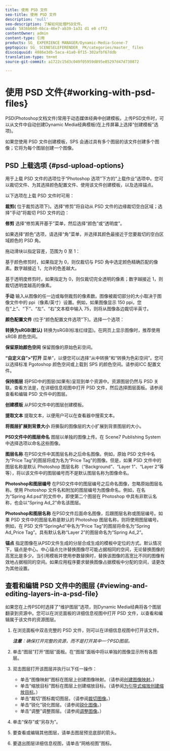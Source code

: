 ```yaml
---
title: 使用 PSD 文件
seo-title: 使用 PSD 文件
description: 'null'
seo-description: 了解如何处理PSD文件。
uuid: 5836b660-6bca-46e7-ab39-1a31 d1 e0 cff2
contentOwner: admin
content-type: 引用
products: SG_ EXPERIENCE MANAGER/Dynamic-Media-Scene-7
geptopics: SG_ SCENESELEFERENDER_ PK/categories/master_ files
discoiquuid: 4086e3db-5aca-41a0-8f15-302afbf67ddb
translation-type: tm+mt
source-git-commit: a1722c15d3c049f05959d895e85297d47d730872

---
```



# 使用 PSD 文件{#working-with-psd-files}

PSD(Photoshop文档文件)常用于动态媒体经典中创建模板。上传PSD文件时，可以从文件中自动创建Dynamic Media经典模板(在上传屏幕上选择“创建模板”选项)。

如果您使用 PSD 文件创建模板，SPS 会通过具有多个图层的该文件创建多个图像；它将为每个图层创建一个图像。

## PSD 上载选项 {#psd-upload-options}

用于上载 PSD 文件的选项位于“Photoshop 选项”下方的“上载作业”选项中。您可以裁切文件、为其选择颜色配置文件、使用该文件创建模板，以及选择锚点。

以下选项在上载 PSD 文件时可用：

**裁剪(** 位于裁剪选项下)。选择“修剪”将自动从 PSD 文件的边缘裁切空白区域；选择“手动”将裁切 PSD 文件的边：

**修剪** 选择“修剪离开基于”菜单，然后选择“颜色”或“透明度”。

如果选择“颜色”选项，请选择“角”菜单，并选择其颜色最接近于您要裁切的空白区域颜色的 PSD 角。

拖动滑块以指定容差，范围为 0 至 1：

基于颜色修剪时，如果指定为 0，则仅裁切与 PSD 角中选定颜色精确匹配的像素。数字越接近 1，允许的色差越大。

基于透明度修剪时，如果指定为 0，则仅裁切完全透明的像素；数字越接近 1，则裁切透明度越高的像素。

**手动** 输入从图像的任一边或每侧裁剪的像素数。图像被裁切部分的大小取决于图像文件中的 ppi（像素/英寸）设置。例如，如果图像显示 150 ppi，您在“上”、“下”、“左”、“右”文本框中输入 75，则将从图像各边裁切半英寸。

**颜色配置文件** (位于“颜色配置文件选项”下)。选择一个选项：

**转换为sRGB(默认)** 转换为sRGB(标准红绿蓝)。在网页上显示图像时，推荐使用 sRGB 颜色空间。

**保留原始颜色空间** 保留图像的原始色彩空间。

**“自定义自”&gt;“打开** 菜单”，以便您可以选择“从中转换”和“转换为色彩空间”。您可以选择标准 Pgotoshop 颜色空间或上载到 SPS 的颜色空间。请参阅ICC 配置文件。

**保持图层** 将PSD中的图层(如果有)呈现到单个资源中。资源图层仍然与 PSD 关联。查看方法是，在详细信息视图中打开 PSD 文件，然后选择图层面板。请参阅查看和编辑 PSD 文件中的图层。

**创建模板** 从PSD文件中的图层创建模板。

**提取文本** 提取文本，以便用户可以在查看器中搜索文本。

**将图层扩展到背景大小** 将撕裂的图像层的大小扩展到背景图层的大小。

**PSD文件中的图层命名** 图层以单独的图像上传。在 Scene7 Publishing System 中选择选项以命名这些图像。

**图层名称** 在PSD文件中其图层名称之后命名图像。例如，原始 PSD 文件中名为“Price Tag”的图层将成为名为“Price Tag”的图像。但是，如果 PSD 文件中的图层名称是默认 Photoshop 图层名称（“Background”、“Layer 1”、“Layer 2”等等），将以该文件中的图层编号而不是默认图层名称为图像命名。

**Photoshop和图层编号** 在PSD文件中的图层编号之后命名图像，忽略原始图层名称。使用 Photoshop 文件名和附加的图层编号为图像命名。例如，在名为“Spring Ad.psd”的文件中，即使第二个图层在 Photoshop 中具有非默认名称，也会以“Spring Ad_2”命名该图层。

**Photoshop和图层名称** 在PSD文件后面命名图像，后跟图层名称或图层编号。如果 PSD 文件中的图层名称是默认的 Photoshop 图层名称，则将使用图层编号。例如，在 PSD 文件“SpringAd”中名为“Price Tag”的图层将命名为“Spring Ad_Price Tag”。具有默认名称“Layer 2”的图层命名为“Spring Ad_2”。

**锚点** 指定图像在从PSD文件生成的分层合成生成的模板中定位的方式。默认情况下，锚点是中心。中心锚点允许替换图像尽可能占据相同的空间，无论替换图像的高宽比是多少。当引用模板并使用参数替换时，替换该图像的高宽比不同的图像有效地占据相同的空间。如果应用程序要求替换图像占据模板中分配的空间，请更改为其他设置。

## 查看和编辑 PSD 文件中的图层 {#viewing-and-editing-layers-in-a-psd-file}

如果您在上传PSD时选择了“维护图层”选项，则Dynamic Media经典将各个图层翻录到资源中。您可以在浏览面板的详细信息视图中打开 PSD 文件，以查看和编辑属于该文件的资源图层。

1. 在浏览面板中双击完整的 PSD 文件，则可以在详细信息视图中打开该文件。

   ***注意**：确保打开完整的资源，而不是打开其中一个PSD图层。*

1. 单击“图层”打开“图层”面板。在“图层”面板中将以单独的图像显示所有各图层。
1. 双击图层打开该图层并执行以下任一操作：

   * 单击“图像映射”图标在图层上创建图像映射。（请参阅[创建图像映射](creating-image-maps.md#creating_image_maps)。）
   * 单击“缩放目标”图标在图层上创建缩放目标。（请参阅[为引导式缩放创建缩放目标](creating-zoom-targets-guided-zoom.md#creating_zoom_targets_for_guided_zoom)。）
   * 单击“裁切”图标裁切图层。（请参阅[裁切图像](cropping-image.md#cropping_an_image)。）
   * 单击“锐化”锐化图层。（请参阅[锐化图像](sharpening-image.md#sharpening_an_image)。）
   * 单击“调整”调整图层。（请参阅[调整图像](adjusting-image.md#adjusting_an_image)。）

1. 单击“保存”或“另存为”。
1. 要查看或编辑其他图层，请单击图层预览底部的箭头。
1. 要退出图层详细信息视图，请单击“网格视图”图标。

